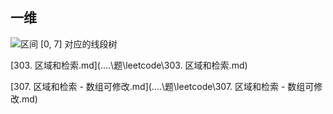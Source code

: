 ## 一维

![区间 [0, 7] 对应的线段树](https://cdn.jsdelivr.net/gh/sword4869/pic1@main/images/202409272111078.png)

 [303. 区域和检索.md](..\..\题\leetcode\303. 区域和检索.md)  

[307. 区域和检索 - 数组可修改.md](..\..\题\leetcode\307. 区域和检索 - 数组可修改.md) 

